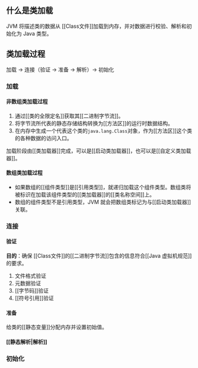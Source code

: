## 什么是类加载
JVM 将描述类的数据从 [[Class文件]]加载到内存，并对数据进行校验、解析和初始化为 Java 类型。

## 类加载过程
加载 -> 连接（验证 -> 准备 -> 解析）-> 初始化

### 加载
#### 非数组类加载过程
1. 通过[[类的全限定名]]获取其[[二进制字节流]]。
2. 将字节流所代表的静态存储结构转换为[[方法区]]的运行时数据结构。
3. 在内存中生成一个代表这个类的`java.lang.Class`对象，作为[[方法区]]这个类的各种数据的访问入口。

加载阶段由[[类加载器]]完成，可以是[[启动类加载器]]，也可以是[[自定义类加载器]]。

#### 数组类加载过程
- 如果数组的[[组件类型]]是[[引用类型]]，就递归加载这个组件类型。数组类将被标识在加载该组件类型的[[类加载器]]的[[类名称空间]]上。
- 数组的组件类型不是引用类型，JVM 就会把数组类标记为与[[启动类加载器]]关联。

### 连接
#### 验证
**目的**：确保 [[Class文件]]的[[二进制字节流]]包含的信息符合[[Java 虚拟机规范]]的要求。
1. 文件格式验证
2. 元数据验证
3. [[字节码]]验证
4. [[符号引用]]验证

#### 准备
给类的[[静态变量]]分配内存并设置初始值。

#### [[静态解析|解析]]

### 初始化

